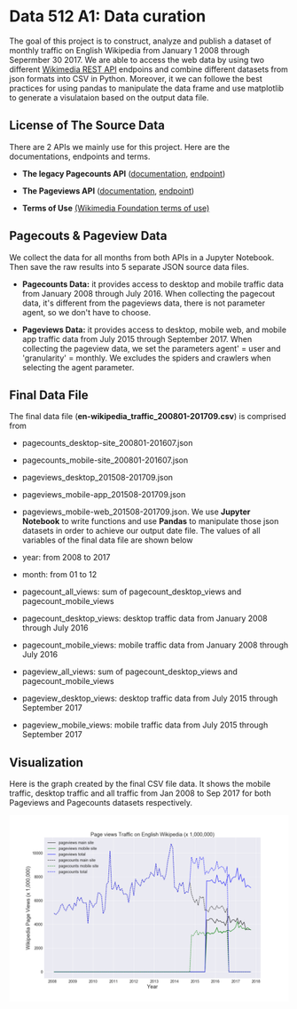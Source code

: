 # Data 512 A1: Data curation
The goal of this project is to construct, analyze and publish a dataset of monthly traffic on English Wikipedia from January 1 2008 through Sepermber 30 2017. We are able to access the web data by using two different [Wikimedia REST API](https://www.mediawiki.org/wiki/REST_API) endpoins and combine different datasets from json formats into CSV in Python. Moreover, it we can followe the best practices for using pandas to manipulate the data frame and use matplotlib to generate a visulataion based on the output data file.

## License of The Source Data

There are 2 APIs we mainly use for this project. Here are the documentations, endpoints and terms.

* **The legacy Pagecounts API** ([documentation](https://wikitech.wikimedia.org/wiki/Analytics/AQS/Legacy_Pagecounts), [endpoint](https://wikimedia.org/api/rest_v1/#!/Pagecounts_data_(legacy)/get_metrics_legacy_pagecounts_aggregate_project_access_site_granularity_start_end))

* **The Pageviews API** ([documentation](https://wikitech.wikimedia.org/wiki/Analytics/AQS/Pageviews), [endpoint](https://wikimedia.org/api/rest_v1/#!/Pageviews_data/get_metrics_pageviews_aggregate_project_access_agent_granularity_start_end))

* **Terms of Use** [(Wikimedia Foundation terms of use)](https://wikimediafoundation.org/wiki/Terms_of_Use/en)

## Pagecouts & Pageview Data
We collect the data for all months from both APIs in a Jupyter Notebook. Then save the raw results into 5 separate JSON source data files.
* **Pagecounts Data:** it provides access to desktop and mobile traffic data from January 2008 through July 2016. When collecting the pagecout data, it's different from the pageviews data, there is not parameter agent, so we don't have to choose.

* **Pageviews Data:** it provides access to desktop, mobile web, and mobile app traffic data from July 2015 through September 2017. When collecting the pageview data, we set the parameters agent' = user and 'granularity' = monthly. We excludes the spiders and crawlers when selecting the agent parameter.

## Final Data File
The final data file (**en-wikipedia_traffic_200801-201709.csv**) is comprised from 
* pagecounts_desktop-site_200801-201607.json
* pagecounts_mobile-site_200801-201607.json
* pageviews_desktop_201508-201709.json
* pageviews_mobile-app_201508-201709.json
* pageviews_mobile-web_201508-201709.json. 
We use **Jupyter Notebook** to write functions and use **Pandas** to manipulate those json datasets in order to achieve our output date file. The values of all variables of the final data file are shown below

* year: from 2008 to 2017
* month: from 01 to 12
* pagecount_all_views: sum of pagecount_desktop_views and pagecount_mobile_views
* pagecount_desktop_views: desktop traffic data from January 2008 through July 2016
* pagecount_mobile_views: mobile traffic data from January 2008 through July 2016
* pageview_all_views: sum of pagecount_desktop_views and pagecount_mobile_views
* pageview_desktop_views: desktop traffic data from July 2015 through September 2017
* pageview_mobile_views: mobile traffic data from July 2015 through September 2017

## Visualization
Here is the graph created by the final CSV file data. It shows the mobile traffic, desktop traffic and all traffic from Jan 2008 to Sep 2017 for both Pageviews and Pagecounts datasets respectively.

![alt text](https://github.com/lzctony/data-512-a1/blob/master/en-wikipedia_traffic.png)
